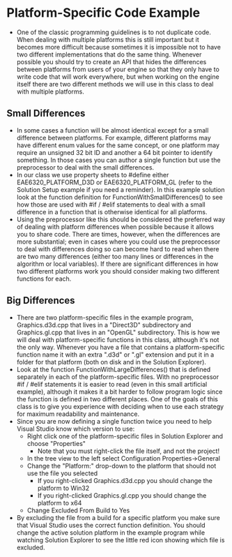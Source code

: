 # Platform-Specific Code Example

- One of the classic programming guidelines is to not duplicate code. When dealing with multiple platforms this is still important but it becomes more difficult because sometimes it is impossible not to have two different implementations that do the same thing. Whenever possible you should try to create an API that hides the differences between platforms from users of your engine so that they only have to write code that will work everywhere, but when working on the engine itself there are two different methods we will use in this class to deal with multiple platforms.

## Small Differences

- In some cases a function will be almost identical except for a small difference between platforms. For example, different platforms may have different enum values for the same concept, or one platform may require an unsigned 32 bit ID and another a 64 bit pointer to identify something. In those cases you can author a single function but use the preprocessor to deal with the small differences.
- In our class we use property sheets to #define either EAE6320_PLATFORM_D3D or EAE6320_PLATFORM_GL (refer to the Solution Setup example if you need a reminder). In this example solution look at the function definition for FunctionWithSmallDifferences() to see how those are used with #if / #elif statements to deal with a small difference in a function that is otherwise identical for all platforms.
- Using the preprocessor like this should be considered the preferred way of dealing with platform differences when possible because it allows you to share code. There are times, however, when the differences are more substantial; even in cases where you could use the preprocessor to deal with differences doing so can become hard to read when there are two many differences (either too many lines or differences in the algorithm or local variables). If there are significant differences in how two different platforms work you should consider making two different functions for each.

## Big Differences

- There are two platform-specific files in the example program, Graphics.d3d.cpp that lives in a "Direct3D" subdirectory and Graphics.gl.cpp that lives in an "OpenGL" subdirectory. This is how we will deal with platform-specific functions in this class, although it's not the only way. Whenever you have a file that contains a platform-specific function name it with an extra ".d3d" or ".gl" extension and put it in a folder for that platform (both on disk and in the Solution Explorer).
- Look at the function FunctionWithLargeDifferences() that is defined separately in each of the platform-specific files. With no preprocessor #if / #elif statements it is easier to read (even in this small artificial example), although it makes it a bit harder to follow program logic since the function is defined in two different places. One of the goals of this class is to give you experience with deciding when to use each strategy for maximum readability and maintenance.
- Since you are now defining a single function twice you need to help Visual Studio know which version to use:
  - Right click one of the platform-specific files in Solution Explorer and choose "Properties"
    - Note that you must right-click the file itself, and not the project!
  - In the tree view to the left select Configuration Properties->General
  - Change the "Platform:" drop-down to the platform that should not use the file you selected
    - If you right-clicked Graphics.d3d.cpp you should change the platform to Win32
    - If you right-clicked Graphics.gl.cpp you should change the platform to x64
  - Change Excluded From Build to Yes
- By excluding the file from a build for a specific platform you make sure that Visual Studio uses the correct function definition. You should change the active solution platform in the example program while watching Solution Explorer to see the little red icon showing which file is excluded.
